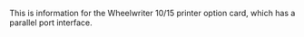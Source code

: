 This is information for the Wheelwriter 10/15 printer option card, which has a parallel port interface.
